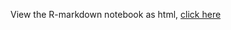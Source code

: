 View the R-markdown notebook as html, [click here](https://htmlpreview.github.io/?https://github.com/krabberod/BIO9905MERG1_V23/blob/main/Lectures/Networks/Networks_Rnotebook.nb.html)

